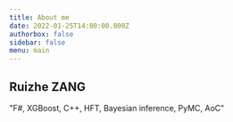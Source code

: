 ```yaml
---
title: About me
date: 2022-01-25T14:00:00.000Z
authorbox: false
sidebar: false
menu: main
---
```


## Ruizhe ZANG

"F#, XGBoost, C++, HFT, Bayesian inference, PyMC, AoC"

